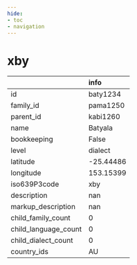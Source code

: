 ```yaml
---
hide:
- toc
- navigation
---
```

# xby
|                      | info      |
|:---------------------|:----------|
| id                   | baty1234  |
| family_id            | pama1250  |
| parent_id            | kabi1260  |
| name                 | Batyala   |
| bookkeeping          | False     |
| level                | dialect   |
| latitude             | -25.44486 |
| longitude            | 153.15399 |
| iso639P3code         | xby       |
| description          | nan       |
| markup_description   | nan       |
| child_family_count   | 0         |
| child_language_count | 0         |
| child_dialect_count  | 0         |
| country_ids          | AU        |